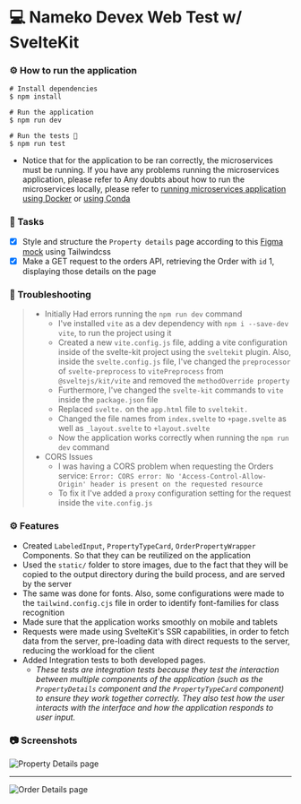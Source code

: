 # 💻 Nameko Devex Web Test w/ SvelteKit

### ⚙️ How to run the application
```
# Install dependencies
$ npm install

# Run the application
$ npm run dev

# Run the tests 🧪
$ npm run test
```

* Notice that for the application to be ran correctly, the microservices must be running. If you have any problems running the microservices application, please refer to Any doubts about how to run the microservices locally, please refer to [running microservices application using Docker](https://github.com/gitricko/nameko-devex/blob/master/README.md) or
[using Conda](https://github.com/gitricko/nameko-devex/blob/master/README-DevEnv.md)


### 📄 Tasks

- [x]  Style and structure the `Property details` page according to this [Figma mock](https://www.figma.com/file/DSl3CRb0uW5hyIUNE0rWPK/nameko-devex?node-id=0-1&t=U13RUERzIzCqApR9-0) using Tailwindcss
- [x]  Make a GET request to the orders API, retrieving the Order with `id` 1, displaying those details on the page

### 💢 Troubleshooting

> - Initially Had errors running the `npm run dev` command
>   - I've installed `vite` as a dev dependency with `npm i --save-dev vite`, to run the project using it
>   - Created a new `vite.config.js` file, adding a vite configuration inside of the svelte-kit project using the `sveltekit` plugin. Also, inside the `svelte.config.js` file, I've changed the `preprocessor` of `svelte-preprocess` to `vitePreprocess` from `@sveltejs/kit/vite` and removed the `methodOverride property`
>   - Furthermore, I've changed the `svelte-kit` commands to `vite` inside the `package.json` file
>   - Replaced `svelte.` on the `app.html` file to `sveltekit.`
>   - Changed the file names from `index.svelte` to `+page.svelte` as well as `_layout.svelte` to `+layout.svelte`
>   - Now the application works correctly when running the `npm run dev` command
>  - CORS Issues
>       - I was having a CORS problem when requesting the Orders service: `Error: CORS error: No 'Access-Control-Allow-Origin' header is present on the requested resource`
>       - To fix it I've added a `proxy` configuration setting for the request inside the `vite.config.js`

### ⚙️ Features

- Created `LabeledInput`, `PropertyTypeCard`, `OrderPropertyWrapper` Components. So that they can be reutilized on the application
- Used the `static/` folder to store images, due to the fact that they will be copied to the output directory during the build process, and are served by the server
- The same was done for fonts. Also, some configurations were made to the `tailwind.config.cjs` file in order to identify font-families for class recognition
- Made sure that the application works smoothly  on mobile and tablets
- Requests were made using SvelteKit's SSR capabilities, in order to fetch data from the server, pre-loading data with direct requests to the server, reducing the workload for the client
- Added Integration tests to both developed pages.
    - *These tests are integration tests because they test the interaction between multiple components of the application (such as the `PropertyDetails` component and the `PropertyTypeCard` component) to ensure they work together correctly. They also test how the user interacts with the interface and how the application responds to user input.*


### 📷 Screenshots
![Property Details page](https://i.imgur.com/eYZ3455.png)

---

![Order Details page](https://i.imgur.com/IJ76cOo.png)